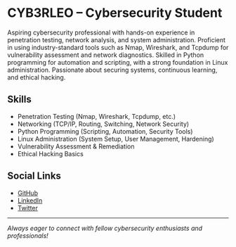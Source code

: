 # CYB3RLEO – Cybersecurity Student

Aspiring cybersecurity professional with hands-on experience in penetration testing, network analysis, and system administration. Proficient in using industry-standard tools such as Nmap, Wireshark, and Tcpdump for vulnerability assessment and network diagnostics. Skilled in Python programming for automation and scripting, with a strong foundation in Linux administration. Passionate about securing systems, continuous learning, and ethical hacking.

## Skills

- Penetration Testing (Nmap, Wireshark, Tcpdump, etc.)
- Networking (TCP/IP, Routing, Switching, Network Security)
- Python Programming (Scripting, Automation, Security Tools)
- Linux Administration (System Setup, User Management, Hardening)
- Vulnerability Assessment & Remediation
- Ethical Hacking Basics

## Social Links

- [GitHub](https://github.com/CYB3RLEO)
- [LinkedIn](https://www.linkedin.com/in/CYB3RLEO) <!-- Update with your actual LinkedIn profile -->
- [Twitter](https://twitter.com/CYB3RLEO) <!-- Optional, update if you have a Twitter account -->

---

_Always eager to connect with fellow cybersecurity enthusiasts and professionals!_

<!--
**CYB3RLEO/CYB3RLEO** is a ✨ _special_ ✨ repository because its `README.md` (this file) appears on your GitHub profile.

Here are some ideas to get you started:

- 🔭 I’m currently working on ...
- 🌱 I’m currently learning ...
- 👯 I’m looking to collaborate on ...
- 🤔 I’m looking for help with ...
- 💬 Ask me about ...
- 📫 How to reach me: ...
- 😄 Pronouns: ...
- ⚡ Fun fact: ...
-->
